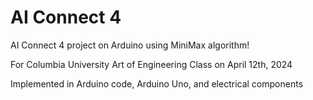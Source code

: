 # AI Connect 4

AI Connect 4 project on Arduino using MiniMax algorithm!

For Columbia University Art of Engineering Class on April 12th, 2024

Implemented in Arduino code, Arduino Uno, and electrical components



